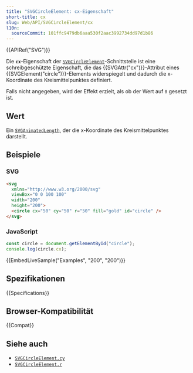 ```yaml
---
title: "SVGCircleElement: cx-Eigenschaft"
short-title: cx
slug: Web/API/SVGCircleElement/cx
l10n:
  sourceCommit: 101ffc9479db6aaa530f2aac3992734dd97d1b86
---
```


{{APIRef("SVG")}}

Die **`cx`**-Eigenschaft der [`SVGCircleElement`](/de/docs/Web/API/SVGCircleElement)-Schnittstelle ist eine schreibgeschützte Eigenschaft, die das {{SVGAttr("cx")}}-Attribut eines {{SVGElement("circle")}}-Elements widerspiegelt und dadurch die x-Koordinate des Kreismittelpunktes definiert.

Falls nicht angegeben, wird der Effekt erzielt, als ob der Wert auf `0` gesetzt ist.

## Wert

Ein [`SVGAnimatedLength`](/de/docs/Web/API/SVGAnimatedLength), der die x-Koordinate des Kreismittelpunktes darstellt.

## Beispiele

### SVG

```html
<svg
  xmlns="http://www.w3.org/2000/svg"
  viewBox="0 0 100 100"
  width="200"
  height="200">
  <circle cx="50" cy="50" r="50" fill="gold" id="circle" />
</svg>
```

### JavaScript

```js
const circle = document.getElementById("circle");
console.log(circle.cx);
```

{{EmbedLiveSample("Examples", "200", "200")}}

## Spezifikationen

{{Specifications}}

## Browser-Kompatibilität

{{Compat}}

## Siehe auch

- [`SVGCircleElement.cy`](/de/docs/Web/API/SVGCircleElement/cy)
- [`SVGCircleElement.r`](/de/docs/Web/API/SVGCircleElement/r)
